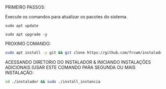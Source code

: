 PRIMEIRO PASSOS:

Execute os comandos para atualizar os pacotes do sistema. 

```
sudo apt update
```

```
sudo apt upgrade -y
```

PROXIMO COMANDO:

```bash
sudo apt install -y git && git clone https://github.com/frcwm/instalador && sudo chmod -R 777 instalador && cd instalador && sudo ./install_primaria
```

ACESSANDO DIRETORIO DO INSTALADOR & INICIANDO INSTALAÇÕES ADICIONAIS (USAR ESTE COMANDO PARA SEGUNDA OU MAIS INSTALAÇÃO:
```bash
cd ./instalador && sudo ./install_instancia
```



